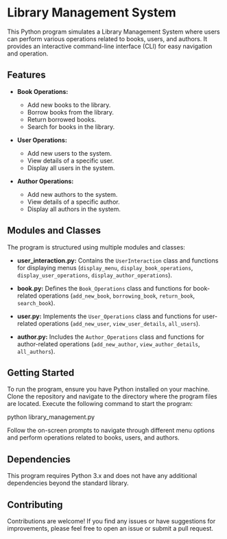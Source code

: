 

# Library Management System

This Python program simulates a Library Management System where users can perform various operations related to books, users, and authors. It provides an interactive command-line interface (CLI) for easy navigation and operation.

## Features

- **Book Operations:**
  - Add new books to the library.
  - Borrow books from the library.
  - Return borrowed books.
  - Search for books in the library.

- **User Operations:**
  - Add new users to the system.
  - View details of a specific user.
  - Display all users in the system.

- **Author Operations:**
  - Add new authors to the system.
  - View details of a specific author.
  - Display all authors in the system.

## Modules and Classes

The program is structured using multiple modules and classes:

- **user_interaction.py:** Contains the `UserInteraction` class and functions for displaying menus (`display_menu`, `display_book_operations`, `display_user_operations`, `display_author_operations`).

- **book.py:** Defines the `Book_Operations` class and functions for book-related operations (`add_new_book`, `borrowing_book`, `return_book`, `search_book`).

- **user.py:** Implements the `User_Operations` class and functions for user-related operations (`add_new_user`, `view_user_details`, `all_users`).

- **author.py:** Includes the `Author_Operations` class and functions for author-related operations (`add_new_author`, `view_author_details`, `all_authors`).

## Getting Started

To run the program, ensure you have Python installed on your machine. Clone the repository and navigate to the directory where the program files are located. Execute the following command to start the program:

python library_management.py

Follow the on-screen prompts to navigate through different menu options and perform operations related to books, users, and authors.

## Dependencies

This program requires Python 3.x and does not have any additional dependencies beyond the standard library.

## Contributing

Contributions are welcome! If you find any issues or have suggestions for improvements, please feel free to open an issue or submit a pull request.
